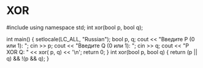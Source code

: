 # XOR
#include <iostream>
using namespace std;
int хоr(bool p, bool q);

int main()
{
	setlocale(LC_ALL, "Russian");
	bool p, q;
	cout << "Введите P (0 или 1): ";
	cin >> p;
	cout << "Введите Q (0 или 1): ";
	cin >> q;
	cout << "P XOR Q: " << хоr( p, q) << '\n';
	return 0;
}
int хоr(bool p, bool q)
{
	return (p || q) && !(p && q);
}
